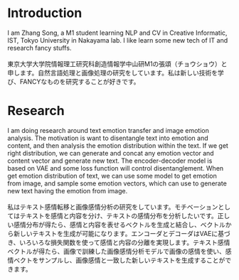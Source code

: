 
# Introduction

I am Zhang Song, a M1 student learning NLP and CV in Creative Informatic, IST, Tokyo University in Nakayama lab. I like learn some new tech of IT and research fancy stuffs.
<br><br>
東京大学大学院情報理工研究科創造情報学中山研M1の張頌（チョウショウ）と申します。自然言語処理と画像処理の研究をしています。私は新しい技術を学び、FANCYなものを研究することが好きです。

# Research

I am doing research around text emotion transfer and image emotion analysis. The motivation is want to disentangle text into emotion and content, and then analysis the emotion distribution within the text. If we get right distribution, we can generate and concat any emotion vector and content vector and generate new text. The encoder-decoder model is based on VAE and some loss function will control disentanglement. When get emotion distribution of text, we can use some model to get emotion from image, and sample some emotion vectors, which can use to generate new text having the emotion from image.
<br><br>
私はテキスト感情転移と画像感情分析の研究をしています。モチベーションとしてはテキストを感情と内容を分け、テキストの感情分布を分析したいです。正しい感情分布が得たら、感情と内容を表せるベクトルを生成と結合し、ベクトルから新しいテキストを生成が可能になります。エンコーダとデコーダはVAEに基づき、いろいろな損失関数を使って感情と内容の分離を実現します。テキスト感情ベクトルが得たら、画像で訓練した画像感情分析モデルで画像の感情を使い、感情ベクトをサンプルし、画像感情と一致した新しいテキストを生成することができます。
